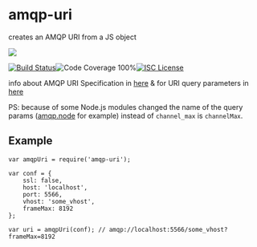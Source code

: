 # amqp-uri

creates an AMQP URI from a JS object

<a href="https://nodei.co/npm/amqp-uri/"><img src="https://nodei.co/npm/amqp-uri.png?downloads=true"></a>


[![Build Status](https://img.shields.io/badge/build-passing-brightgreen.svg?style=flat-square)](https://travis-ci.org/joaquimserafim/amqp-uri)![Code Coverage 100%](https://img.shields.io/badge/code%20coverage-100%25-green.svg?style=flat-square)[![ISC License](https://img.shields.io/badge/license-ISC-blue.svg?style=flat-square)](https://github.com/joaquimserafim/amqp-uri/blob/master/LICENSE)


info about AMQP URI Specification in [here](http://www.rabbitmq.com/uri-spec.html) & for URI query parameters in [here](http://www.rabbitmq.com/uri-query-parameters.html) 

PS: because of some Node.js modules changed the name of the query params ([amqp.node](http://www.squaremobius.net/amqp.node/doc/channel_api.html) for example) instead of `channel_max` is `channelMax`.

## Example

    var amqpUri = require('amqp-uri');

    var conf = {
        ssl: false,
        host: 'localhost',
        port: 5566,
        vhost: 'some_vhost',
        frameMax: 8192
    };

    var uri = amqpUri(conf); // amqp://localhost:5566/some_vhost?frameMax=8192
